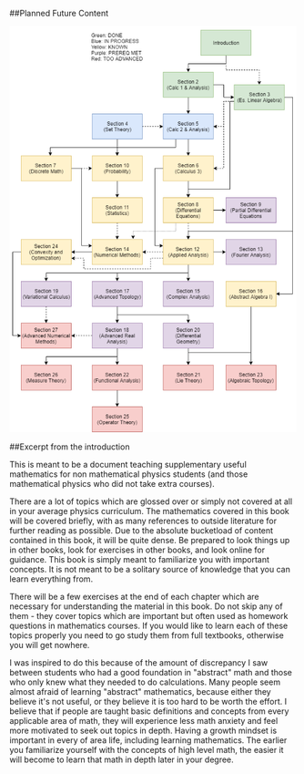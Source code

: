 ##Planned Future Content

![](StuffYouMissed_Flowchart.png)

##Excerpt from the introduction

This is meant to be a document teaching supplementary useful mathematics for non mathematical physics students (and those mathematical physics who did not take extra courses). 

There are a lot of topics which are glossed over or simply not covered at all in your average physics curriculum. The mathematics covered in this book will be covered briefly, with as many references to outside literature for further reading as possible. Due to the absolute bucketload of content contained in this book, it will be quite dense. Be prepared to look things up in other books, look for exercises in other books, and look online for guidance. This book is simply meant to familiarize you with important concepts. It is not meant to be a solitary source of knowledge that you can learn everything from.

There will be a few exercises at the end of each chapter which are necessary for understanding the material in this book. Do not skip any of them - they cover topics which are important but often used as homework questions in mathematics courses. If you would like to learn each of these topics properly you need to go study them from full textbooks, otherwise you will get nowhere.

I was inspired to do this because of the amount of discrepancy I saw between students who had a good foundation in "abstract" math and those who only knew what they needed to do calculations. Many people seem almost afraid of learning "abstract" mathematics, because either they believe it's not useful, or they believe it is too hard to be worth the effort. I believe that if people are taught basic definitions and concepts from every applicable area of math, they will experience less math anxiety and feel more motivated to seek out topics in depth. Having a growth mindset is important in every of area life, including learning mathematics. The earlier you familiarize yourself with the concepts of high level math, the easier it will become to learn that math in depth later in your degree.
